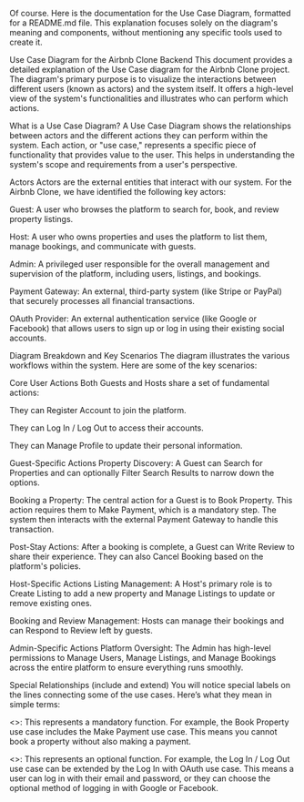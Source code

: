 Of course. Here is the documentation for the Use Case Diagram, formatted for a README.md file. This explanation focuses solely on the diagram's meaning and components, without mentioning any specific tools used to create it.

Use Case Diagram for the Airbnb Clone Backend
This document provides a detailed explanation of the Use Case diagram for the Airbnb Clone project. The diagram's primary purpose is to visualize the interactions between different users (known as actors) and the system itself. It offers a high-level view of the system's functionalities and illustrates who can perform which actions.

What is a Use Case Diagram?
A Use Case Diagram shows the relationships between actors and the different actions they can perform within the system. Each action, or "use case," represents a specific piece of functionality that provides value to the user. This helps in understanding the system's scope and requirements from a user's perspective.

Actors
Actors are the external entities that interact with our system. For the Airbnb Clone, we have identified the following key actors:

Guest: A user who browses the platform to search for, book, and review property listings.

Host: A user who owns properties and uses the platform to list them, manage bookings, and communicate with guests.

Admin: A privileged user responsible for the overall management and supervision of the platform, including users, listings, and bookings.

Payment Gateway: An external, third-party system (like Stripe or PayPal) that securely processes all financial transactions.

OAuth Provider: An external authentication service (like Google or Facebook) that allows users to sign up or log in using their existing social accounts.

Diagram Breakdown and Key Scenarios
The diagram illustrates the various workflows within the system. Here are some of the key scenarios:

Core User Actions
Both Guests and Hosts share a set of fundamental actions:

They can Register Account to join the platform.

They can Log In / Log Out to access their accounts.

They can Manage Profile to update their personal information.

Guest-Specific Actions
Property Discovery: A Guest can Search for Properties and can optionally Filter Search Results to narrow down the options.

Booking a Property: The central action for a Guest is to Book Property. This action requires them to Make Payment, which is a mandatory step. The system then interacts with the external Payment Gateway to handle this transaction.

Post-Stay Actions: After a booking is complete, a Guest can Write Review to share their experience. They can also Cancel Booking based on the platform's policies.

Host-Specific Actions
Listing Management: A Host's primary role is to Create Listing to add a new property and Manage Listings to update or remove existing ones.

Booking and Review Management: Hosts can manage their bookings and can Respond to Review left by guests.

Admin-Specific Actions
Platform Oversight: The Admin has high-level permissions to Manage Users, Manage Listings, and Manage Bookings across the entire platform to ensure everything runs smoothly.

Special Relationships (include and extend)
You will notice special labels on the lines connecting some of the use cases. Here’s what they mean in simple terms:

<<include>>: This represents a mandatory function. For example, the Book Property use case includes the Make Payment use case. This means you cannot book a property without also making a payment.

<<extend>>: This represents an optional function. For example, the Log In / Log Out use case can be extended by the Log In with OAuth use case. This means a user can log in with their email and password, or they can choose the optional method of logging in with Google or Facebook.
